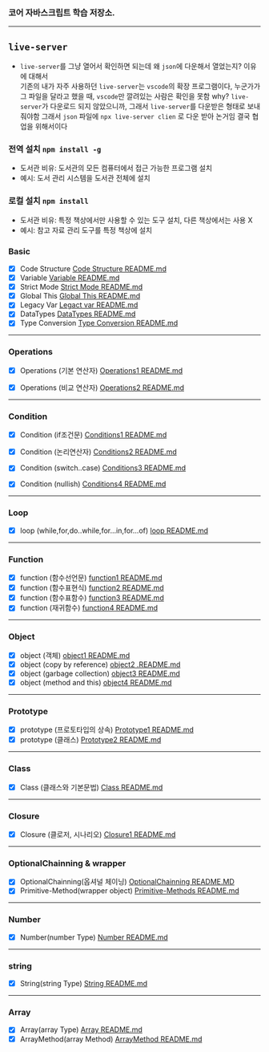 
### 코어 자바스크립트 학습 저장소.

---

## `live-server`    
- `live-server`를 그냥 열어서 확인하면 되는데 왜 `json`에 다운해서 열었는지? 이유에 대해서    
기존의 내가 자주 사용하던 `live-server`는 `vscode`의 확장 프로그램이다, 누군가가 그 파일을 달라고 했을 때, `vscode`만 깔려있는 사람은 확인을 못함 why? `live-server`가 다운로드 되지 않았으니까, 그래서 `live-server`를 다운받은 형태로 보내줘야함
그래서 `json` 파일에 `npx live-server clien` 로 다운 받아 논거임
결국 협업을 위해서이다

### 전역 설치 `npm install -g`    
- 도서관 비유: 도서관의 모든 컴퓨터에서 접근 가능한 프로그램 설치
- 예시: 도서 관리 시스템을 도서관 전체에 설치

### 로컬 설치 `npm install`
- 도서관 비유: 특정 책상에서만 사용할 수 있는 도구 설치, 다른 책상에서는 사용 X
- 예시: 참고 자료 관리 도구를 특정 책상에 설치

### Basic    

- [x] Code Structure [Code Structure README.md](https://github.com/dhwjdgh1122/core-js/blob/main/core/Code-Structure.md)
- [x] Variable [Variable README.md](https://github.com/dhwjdgh1122/core-js/blob/main/core/variable.md)
- [x] Strict Mode [Strict Mode README.md](https://github.com/dhwjdgh1122/core-js/blob/main/core/Strict%20Mode.md)
- [x] Global This [Global This README.md](https://github.com/dhwjdgh1122/core-js/blob/main/core/Global%20This.md)
- [x] Legacy Var [Legact var README.md](https://github.com/dhwjdgh1122/core-js/blob/main/core/Legacy%20var.md)
- [x] DataTypes [DataTypes README.md](https://github.com/dhwjdgh1122/core-js/blob/main/core/DataTypes.md)
- [x] Type Conversion [Type Conversion README.md](https://github.com/dhwjdgh1122/core-js/blob/main/core/Type-Conversion.md)

---

### Operations
- [x] Operations (기본 연산자) [Operations1 README.md](https://github.com/dhwjdgh1122/core-js/blob/main/core/Operations.md)
- [x] Operations (비교 연산자) [Operations2 README.md](https://github.com/dhwjdgh1122/core-js/blob/main/core/Operations2.md)


---
### Condition
- [x] Condition (if조건문) [Conditions1 README.md](https://github.com/dhwjdgh1122/core-js/blob/main/core/Conditions1.md)
- [x] Condition (논리연산자) [Conditions2 README.md](https://github.com/dhwjdgh1122/core-js/blob/main/core/Conditions2.md)
- [x] Condition (switch..case) [Conditions3 README.md](https://github.com/dhwjdgh1122/core-js/blob/main/core/Conditions3.md)
- [x] Condition (nullish) [Conditions4 README.md](https://github.com/dhwjdgh1122/core-js/blob/main/core/Conditions4.md)


---
### Loop
- [x] loop (while,for,do..while,for...in,for...of) [loop README.md](https://github.com/dhwjdgh1122/core-js/blob/main/core/loop.md)

---
### Function
- [x] function (함수선언문) [function1 README.md](https://github.com/dhwjdgh1122/core-js/blob/main/core/function1.md)
- [x] function (함수표현식) [function2 README.md](https://github.com/dhwjdgh1122/core-js/blob/main/core/function2.md)
- [x] function (함수표함수) [function3 README.md](https://github.com/dhwjdgh1122/core-js/blob/main/core/function3.md)
- [x] function (재귀함수) [function4 README.md](https://github.com/dhwjdgh1122/core-js/blob/main/core/function4.md)

---
### Object
- [x] object (객체) [object1 README.md](https://github.com/dhwjdgh1122/core-js/blob/main/core/Object1.md)
- [x] object (copy by reference) [object2 .README.md](https://github.com/dhwjdgh1122/core-js/blob/main/core/Object2.md)
- [x] object (garbage collection) [object3 README.md](https://github.com/dhwjdgh1122/core-js/blob/main/core/Object3.md)
- [x] object (method and this) [object4 README.md](https://github.com/dhwjdgh1122/core-js/blob/main/core/Object4.md)

---
### Prototype
- [x] prototype (프로토타입의 상속) [Prototype1 README.md](https://github.com/dhwjdgh1122/core-js/blob/main/core/Prototype1.md)
- [x] prototype (클래스) [Prototype2 README.md](https://github.com/dhwjdgh1122/core-js/blob/main/core/Prototype2.md)

---
### Class
- [x] Class (클래스와 기본문법) [Class README.md](https://github.com/dhwjdgh1122/core-js/blob/main/core/Class.md)

---
### Closure
- [x] Closure (클로저, 시나리오) [Closure1 README.md](https://github.com/dhwjdgh1122/core-js/blob/main/core/Closure1.md)

---
### OptionalChainning & wrapper
- [x] OptionalChainning(옵셔널 체이닝) [OptionalChainning README.MD](https://github.com/dhwjdgh1122/core-js/blob/main/core/OptionalChainning.md)
- [x] Primitive-Method(wrapper object) [Primitive-Methods README.md](https://github.com/dhwjdgh1122/core-js/blob/main/core/Primitive-Methods.md)

---
### Number
- [x] Number(number Type) [Number README.md](https://github.com/dhwjdgh1122/core-js/blob/main/core/Number.md)

---
### string
- [x] String(string Type) [String README.md](https://github.com/dhwjdgh1122/core-js/blob/main/core/String.md)

---
### Array
- [x] Array(array Type) [Array README.md](https://github.com/dhwjdgh1122/core-js/blob/main/core/Array.md)
- [x] ArrayMethod(array Method) [ArrayMethod README.md](https://github.com/dhwjdgh1122/core-js/blob/main/core/ArrayMethod.md)
